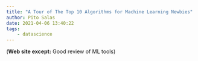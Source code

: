```yaml
---
title: "A Tour of The Top 10 Algorithms for Machine Learning Newbies"
author: Pito Salas
date: 2021-04-06 13:40:22
tags:
    - datascience
---
```



(**Web site except:** Good review of ML tools) 
